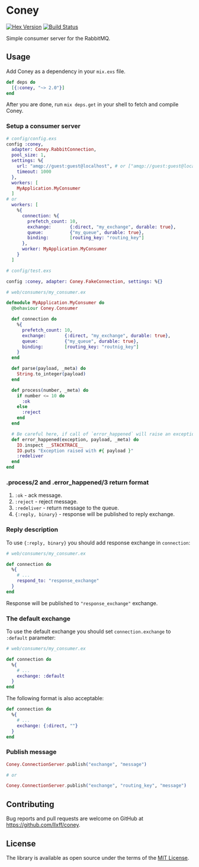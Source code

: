 # Coney

[![Hex Version](http://img.shields.io/hexpm/v/coney.svg)](https://hex.pm/packages/coney)
[![Build Status](https://travis-ci.org/llxff/coney.svg?branch=master)](https://travis-ci.org/llxff/coney)

Simple consumer server for the RabbitMQ.

## Usage

Add Coney as a dependency in your `mix.exs` file.

```elixir
def deps do
  [{:coney, "~> 2.0"}]
end
```

After you are done, run `mix deps.get` in your shell to fetch and compile Coney.

### Setup a consumer server

```elixir
# config/config.exs
config :coney,
  adapter: Coney.RabbitConnection,
  pool_size: 1,
  settings: %{
    url: "amqp://guest:guest@localhost", # or ["amqp://guest:guest@localhost", "amqp://guest:guest@other_host"]
    timeout: 1000
  },
  workers: [
    MyApplication.MyConsumer
  ]
# or
  workers: [
    %{
      connection: %{
        prefetch_count: 10,
        exchange:       {:direct, "my_exchange", durable: true},
        queue:          {"my_queue", durable: true},
        binding:        [routing_key: "routing_key"]
      },
      worker: MyApplication.MyConsumer
    }
  ]
```

```elixir
# config/test.exs

config :coney, adapter: Coney.FakeConnection, settings: %{}
```

```elixir
# web/consumers/my_consumer.ex

defmodule MyApplication.MyConsumer do
  @behaviour Coney.Consumer

  def connection do
    %{
      prefetch_count: 10,
      exchange:       {:direct, "my_exchange", durable: true},
      queue:          {"my_queue", durable: true},
      binding:        [routing_key: "routnig_key"]
    }
  end

  def parse(payload, _meta) do
    String.to_integer(payload)
  end

  def process(number, _meta) do
    if number <= 10 do
      :ok
    else
      :reject
    end
  end

  # Be careful here, if call of `error_happened` will raise an exception, message will be not handled properly and may be left unacked in a queue
  def error_happened(exception, payload, _meta) do
    IO.inspect __STACKTRACE__
    IO.puts "Exception raised with #{ payload }"
    :redeliver
  end
end
```

### .process/2 and .error_happened/3 return format

1. `:ok` - ack message.
1. `:reject` - reject message.
1. `:redeliver` - return message to the queue.
1. `{:reply, binary}` - response will be published to reply exchange.

### Reply description

To use `{:reply, binary}` you should add response exchange in `connection`:

```elixir
# web/consumers/my_consumer.ex

def connection do
  %{
    # ...
    respond_to: "response_exchange"
  }
end
```

Response will be published to `"response_exchange"` exchange.

### The default exchange

To use the default exchange you should set `connection.exchange` to `:default` parameter:

```elixir
# web/consumers/my_consumer.ex

def connection do
  %{
    # ...
    exchange: :default
  }
end
```
The following format is also acceptable:

```elixir
def connection do
  %{
    # ...
    exchange: {:direct, ""}
  }
end
```

### Publish message

```elixir
Coney.ConnectionServer.publish("exchange", "message")

# or

Coney.ConnectionServer.publish("exchange", "routing_key", "message")
```

## Contributing

Bug reports and pull requests are welcome on GitHub at https://github.com/llxff/coney.

## License

The library is available as open source under the terms of the [MIT License](http://opensource.org/licenses/MIT).
